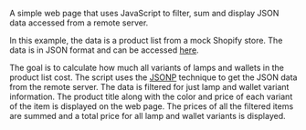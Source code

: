 A simple web page that uses JavaScript to filter, sum and display JSON data accessed from a remote server.

In this example, the data is a product list from a mock Shopify store.  The data is in JSON format and can be accessed [here](http://shopicruit.myshopify.com/products.json).

The goal is to calculate how much all variants of lamps and wallets in the product list cost.  The script uses the [JSONP](https://en.wikipedia.org/wiki/JSONP) technique to get the JSON data from the remote server.  The data is filtered for just lamp and wallet variant information.  The product title along with the color and price of each variant of the item is displayed on the web page.  The prices of all the filtered items are summed and a total price for all lamp and wallet variants is displayed.
